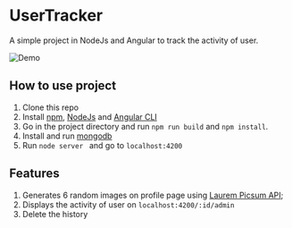 # UserTracker

A simple project in NodeJs and Angular to track the activity of user.

![Demo]('https://github.com/kumaraditya1999/User-Tracker/blob/master/demo.gif)

## How to use project

1. Clone this repo
2. Install [npm](https://docs.npmjs.com/downloading-and-installing-node-js-and-npm), [NodeJs](https://docs.npmjs.com/downloading-and-installing-node-js-and-npm) and [Angular CLI](https://github.com/angular/angular-cli)
3.  Go in the project directory and run `npm run build` and `npm install`.
4. Install and run [mongodb](https://docs.mongodb.com/v3.2/tutorial/install-mongodb-on-ubuntu/) 
5. Run `node server ` and go to `localhost:4200`

## Features

1. Generates 6 random images on profile page using [Laurem Picsum API](https://picsum.photos/);
2. Displays the activity of user on `localhost:4200/:id/admin`
3. Delete the history




